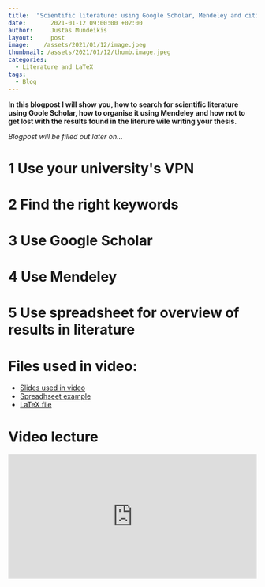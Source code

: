 ```yaml
---
title:  "Scientific literature: using Google Scholar, Mendeley and citing in text documents and LaTeX"
date:       2021-01-12 09:00:00 +02:00
author:     Justas Mundeikis
layout:     post
image:    /assets/2021/01/12/image.jpeg
thumbnail: /assets/2021/01/12/thumb.image.jpeg
categories:
  - Literature and LaTeX
tags:
  - Blog
---
```

**In this blogpost I will show you, how to search for scientific literature using Goole Scholar, how to organise it using Mendeley and how not to get lost with the results found in the literure wile writing your thesis.**<!--more-->

*Blogpost will be filled out later on...*

# 1 Use your university's VPN
# 2 Find the right keywords
# 3 Use Google Scholar
# 4 Use Mendeley
# 5 Use spreadsheet for overview of results in literature


# Files used in video:

* [Slides used in video](/assets/2021/01/12/Literature_and_LaTeX.pdf)
* [Spreadhseet example](/assets/2021/01/12/example_spreadsheet.ods)
* [LaTeX file](/assets/2021/01/12/example_citation_tex.zip)

# Video lecture

<div style="position: relative; overflow: hidden; padding-top: 50%;"><iframe style="position: absolute; top: 0;left: 0; width: 100%; height: 100%;border: 0;" src="https://www.youtube.com/embed/-2UkkDKGoF0" frameborder='0' scrolling='no' allowfullscreen></iframe></div>
